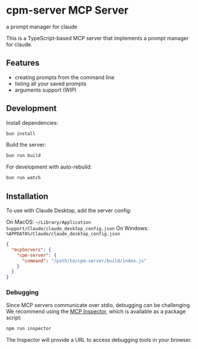 # cpm-server MCP Server

a prompt manager for claude

This is a TypeScript-based MCP server that implements a prompt manager for claude.

## Features

- creating prompts from the command line
- listing all your saved prompts
- arguments support (WIP)

## Development

Install dependencies:
```bash
bun install
```

Build the server:
```bash
bun run build
```

For development with auto-rebuild:
```bash
bun run watch
```

## Installation

To use with Claude Desktop, add the server config:

On MacOS: `~/Library/Application Support/Claude/claude_desktop_config.json`
On Windows: `%APPDATA%/Claude/claude_desktop_config.json`

```json
{
  "mcpServers": {
    "cpm-server": {
      "command": "/path/to/cpm-server/build/index.js"
    }
  }
}
```

### Debugging

Since MCP servers communicate over stdio, debugging can be challenging. We recommend using the [MCP Inspector](https://github.com/modelcontextprotocol/inspector), which is available as a package script:

```bash
npm run inspector
```

The Inspector will provide a URL to access debugging tools in your browser.
